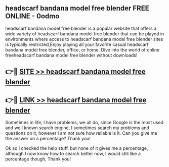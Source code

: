 ## headscarf bandana model free blender FREE ONLINE - 0odmo

headscarf bandana model free blender is a popular website that offers a wide variety of headscarf bandana model free blender that can be played in environments where access to headscarf bandana model free blender sites is typically restricted,Enjoy playing all your favorite casual headscarf bandana model free blender, office, or home. Dive into the world of online freeheadscarf bandana model free blender without downloads!

## 👉🔴 [SITE >> headscarf bandana model free blender](http://news.freeplayer.one?title=headscarf_bandana_model_free_blender&ref=FRRE)

## 👉🔴 [LINK >> headscarf bandana model free blender](http://news.freeplayer.one?title=headscarf_bandana_model_free_blender&ref=FREE)

Sometimes in life, I have problems, we all do, since Google is the most used and well known search engine, I sometimes search my problems and questions on it, however I am not sure how reliable is it. Can you give me the answer on a percentage? Thank you!

Ok so I checked the help stuff, but none of it gives me a percentage, although I now know how to search better now, I would still like a percentage though, Thank you!